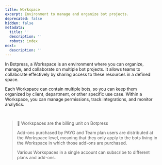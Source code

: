 ```yaml
---
title: Workspace
excerpt: Environment to manage and organize bot projects.
deprecated: false
hidden: false
metadata:
  title: ''
  description: ''
  robots: index
next:
  description: ''
---
```

In Botpress, a <Glossary>Workspace</Glossary> is an environment where you can organize, manage, and collaborate on multiple bot projects. It allows teams to collaborate effectively by sharing access to these resources in a defined space.

Each Workspace can contain multiple bots, so you can keep them organized by client, department, or other specific use case. Within a Workspace, you can manage permissions, track integrations, and monitor analytics.

<br />

> 📘 Workspaces are the billing unit on Botpress
>
> Add-ons purchased by PAYG and Team plan users are distributed at the Workspace level, meaning that they only apply to the bots living in the Workspace in which those add-ons are purchased. 
>
> Various Workspaces in a single account can subscribe to different plans and add-ons.
